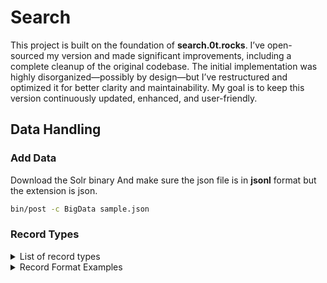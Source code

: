 # Search

This project is built on the foundation of **search.0t.rocks**. I’ve open-sourced my version and made significant improvements, including a complete cleanup of the original codebase. The initial implementation was highly disorganized—possibly by design—but I’ve restructured and optimized it for better clarity and maintainability. My goal is to keep this version continuously updated, enhanced, and user-friendly.


## Data Handling

### Add Data
Download the Solr binary
And make sure the json file is in **jsonl** format but the extension is json.
```bash
bin/post -c BigData sample.json
```

### Record Types

<details>
<summary>List of record types</summary>

- accuracy_radius
- address
- asn
- asnOrg
- autoBody
- autoClass
- autoMake
- autoModel
- autoYear
- bankAccountNumbers
- birthMonth
- birthYear
- birthday
- certifications
- city
- continent
- country
- creditExpiration
- creditNumber
- creditPin
- debitExpiration
- debitNumber
- debitPin
- dob
- domain
- emails
- ethnicity
- firstName
- gender
- income
- ips
- lastName
- latLong
- licenseNumber
- line
- links
- location
- middleName
- militaryID
- notes
- party
- passportNumber
- passwords
- phoneNumbers
- photos
- politicalAffiliation
- schoolsAttended
- source
- ssn
- state
- usernames
- vin
- VRN
- zipCode
</details>
<details>
<summary>Record Format Examples</summary>
### Example Record Formats
```json
{"id": "d385f27a-1b9e-474b-a82c-764b9d3f1c5e", "emails": ["john.doe@example.com", "johndoe123@email.net"], "firstName": "John", "lastName": "Doe", "gender": "m", "dob": "1985-03-15", "phoneNumbers": ["555-123-4567", "+1-555-234-5678"], "address": "123 Main St", "city": "Anytown", "state": "CA", "zipCode": "90210", "country": "USA", "latLong": "34.0522,-118.2437", "continent": "North America"}
{"id": "7a2f4b8c-9d1e-4827-b5a6-3c2f1d9e8b7a", "usernames": ["jane_doe", "jdoe88"], "gender": "f", "birthYear": "1988", "birthMonth": "11", "birthday": "22", "ethnicity": "caucasian", "ssn": "987-65-4321", "passportNumber": "AB1234567", "schoolsAttended": ["University of California, Berkeley", "Anytown High School"], "certifications": ["Certified Public Accountant", "Project Management Professional"], "politicalAffiliation": "Independent"}
{"id": "e87b9c2d-1f6a-4539-b2c1-8d7e6f4a5b3c", "autoMake": "Toyota", "autoModel": "Camry", "autoYear": "2020", "autoBody": "4dr Sedan", "autoClass": "Midsize Car", "vin": "JTD1234567890123", "VRN": "ABC-123", "state": "NY"}
{"id": "5c4d3e2f-1a9b-4837-b6c5-9d8e7f6a4b2c", "ips": ["192.168.1.1", "10.0.0.1", "2001:db8::1"], "domain": "example.net", "links": ["https://www.linkedin.com/in/example", "https://twitter.com/example", "https://facebook.com/example"], "asn": "12345", "asnOrg": "Example Org"}
{"id": "b9a8c7d6-5e4f-3210-a8b7-6c5d4e3f2a1b", "firstName": "Alice", "middleName": "Smith", "lastName": "Johnson", "gender": "f", "income": "60000", "creditNumber": "1234-5678-9012-3456", "creditExpiration": "12/25", "creditPin": "1234"}
{"id": "2f8a7b6c-5d4e-3109-a7b6-4c3d2e1f9a8b", "passwords": ["password123", "qwertyuiop", "MyS3cr3tP@$$wOrd"], "emails": ["test@example.org", "anothertest@email.com"], "phoneNumbers": ["555-987-6543", "212-555-1234"], "source": "dark web forum", "usernames": ["testuser1", "codingmaster"]}
{"id": "f4a2b8c9-7e6d-5312-b8c7-9d6e5f4a3b2c", "firstName": "Robert", "lastName": "Williams", "licenseNumber": "DL123456789", "state": "TX", "militaryID": "MIL987654321", "politicalAffiliation": "democrat"}
{"id": "6c5b4a3d-2e1f-9870-a7b6-8d4e3f2a1c9b", "bankAccountNumbers": ["1234567890", "0987654321"], "debitNumber": "9876-5432-1098-7654", "debitExpiration": "06/24", "debitPin": "9876", "notes": ["Prefers direct deposit.", "Joint account with spouse."]}
{"id": "1d9a8b7c-6e5f-4321-a8b7-5c4d3e2f1a9b", "photos": ["http://example.com/photo1.jpg", "http://example.com/photo2.png", "https://s3.amazonaws.com/bucket/photo3.jpeg"], "address": "456 Oak Ave", "city": "Springfield", "zipCode": "65432", "latLong": "40.7128,-74.0060", "location": "Near the park", "accuracy_radius": "50"}
{"id": "83jk029d-3a2b-4c5f-b8e7-9d6e5f4a3b2c", "line": "1", "party": ["Group A", "Association B"], "notes": ["This is a note.", "Another note here."]}
```
</details>